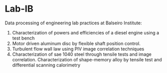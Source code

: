 # Lab-IB

Data processing of engineering lab practices at Balseiro Institute:

1. Characterization of powers and efficiencies of a diesel engine using a test bench
2. Motor driven aluminum disc by flexible shaft position control.
3. Turbulent flow wall law using PIV image correlation techniques
4. Characterization of sae 1040 steel through tensile tests and image correlation. Characterization of shape-memory alloy by tensile test and differential scanning calorimetry
